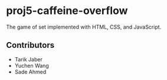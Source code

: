 # proj5-caffeine-overflow
The game of set implemented with HTML, CSS, and JavaScript.

## Contributors
- Tarik Jaber
- Yuchen Wang
- Sade Ahmed

